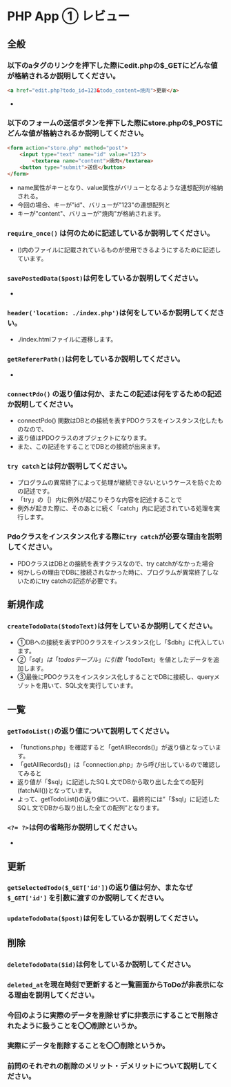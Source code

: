 # PHP App ① レビュー

## 全般

### 以下のaタグのリンクを押下した際にedit.phpの$_GETにどんな値が格納されるか説明してください。

```html
<a href="edit.php?todo_id=123&todo_content=焼肉">更新</a>
```
- 

### 以下のフォームの送信ボタンを押下した際にstore.phpの$_POSTにどんな値が格納されるか説明してください。

```html
<form action="store.php" method="post">
    <input type="text" name="id" value="123">
		<textarea name="content">焼肉</textarea>
    <button type="submit">送信</button>
</form>
```
- name属性がキーとなり、value属性がバリューとなるような連想配列が格納される。
- 今回の場合、キーが"id"、バリューが"123"の連想配列と
- キーが"content"、バリューが"焼肉"が格納されます。


### `require_once()` は何のために記述しているか説明してください。
- ()内のファイルに記載されているものが使用できるようにするために記述しています。

### `savePostedData($post)`は何をしているか説明してください。
- 

### `header('location: ./index.php')`は何をしているか説明してください。
- ./index.htmlファイルに遷移します。

### `getRefererPath()`は何をしているか説明してください。
- 

### `connectPdo()` の返り値は何か、またこの記述は何をするための記述か説明してください。
- connectPdo() 関数はDBとの接続を表すPDOクラスをインスタンス化したものなので、
- 返り値はPDOクラスのオブジェクトになります。
- また、この記述をすることでDBとの接続が出来ます。

### `try catch`とは何か説明してください。
- プログラムの異常終了によって処理が継続できないというケースを防ぐための記述です。
- 「try」の｛｝内に例外が起こりそうな内容を記述することで
- 例外が起きた際に、そのあとに続く「catch」内に記述されている処理を実行します。

### Pdoクラスをインスタンス化する際に`try catch`が必要な理由を説明してください。
- PDOクラスはDBとの接続を表すクラスなので、try catchがなかった場合
- 何かしらの理由でDBに接続されなかった時に、プログラムが異常終了しないためにtry catchの記述が必要です。

## 新規作成

### `createTodoData($todoText)`は何をしているか説明してください。
- ①DBへの接続を表すPDOクラスをインスタンス化し「$dbh」に代入しています。
- ②「$sql」は「todosテーブル」に引数「$todoText」を値としたデータを追加します。
- ③最後にPDOクラスをインスタンス化しすることでDBに接続し、queryメゾットを用いて、SQL文を実行しています。

## 一覧

### `getTodoList()`の返り値について説明してください。
- 「functions.php」を確認すると「getAllRecords()」が返り値となっています。
- 「getAllRecords()」は「connection.php」から呼び出しているので確認してみると
- 返り値が「$sql」に記述したSQＬ文でDBから取り出した全ての配列(fatchAll())となっています。
- よって、getTodoList()の返り値について、最終的には”「$sql」に記述したSQＬ文でDBから取り出した全ての配列”となります。

### `<?= ?>`は何の省略形か説明してください。
- <?php echo ; ?>

## 更新

### `getSelectedTodo($_GET['id'])`の返り値は何か、またなぜ`$_GET['id']` を引数に渡すのか説明してください。

### `updateTodoData($post)`は何をしているか説明してください。

## 削除

### `deleteTodoData($id)`は何をしているか説明してください。

### `deleted_at`を現在時刻で更新すると一覧画面からToDoが非表示になる理由を説明してください。

### 今回のように実際のデータを削除せずに非表示にすることで削除されたように扱うことを〇〇削除というか。

### 実際にデータを削除することを〇〇削除というか。

### 前問のそれぞれの削除のメリット・デメリットについて説明してください。
